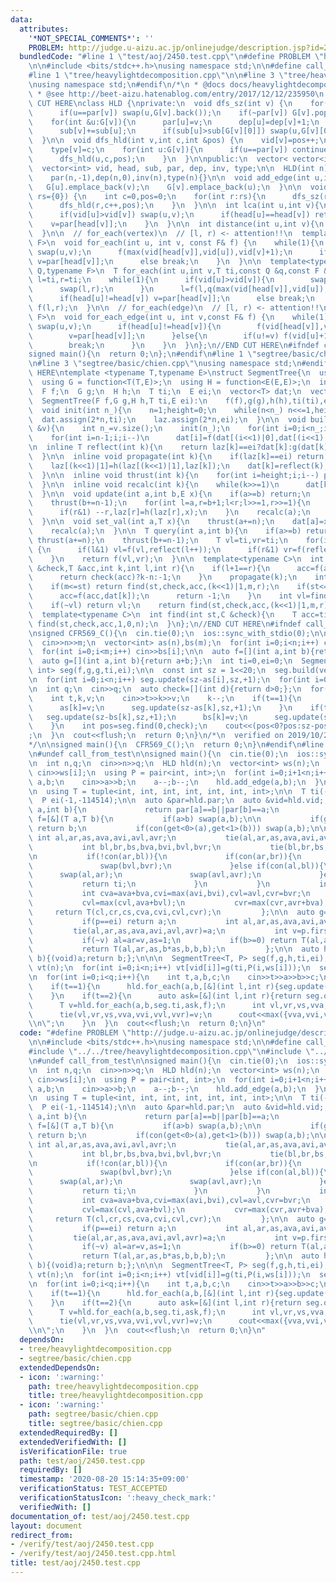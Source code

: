 ```yaml
---
data:
  attributes:
    '*NOT_SPECIAL_COMMENTS*': ''
    PROBLEM: http://judge.u-aizu.ac.jp/onlinejudge/description.jsp?id=2450
  bundledCode: "#line 1 \"test/aoj/2450.test.cpp\"\n#define PROBLEM \"http://judge.u-aizu.ac.jp/onlinejudge/description.jsp?id=2450\"\
    \n\n#include <bits/stdc++.h>\nusing namespace std;\n\n#define call_from_test\n\
    #line 1 \"tree/heavylightdecomposition.cpp\"\n\n#line 3 \"tree/heavylightdecomposition.cpp\"\
    \nusing namespace std;\n#endif\n/*\n * @docs docs/heavylightdecomposition.md\n\
    \ * @see http://beet-aizu.hatenablog.com/entry/2017/12/12/235950\n */\n//BEGIN\
    \ CUT HERE\nclass HLD {\nprivate:\n  void dfs_sz(int v) {\n    for(int &u:G[v])\n\
    \      if(u==par[v]) swap(u,G[v].back());\n    if(~par[v]) G[v].pop_back();\n\n\
    \    for(int &u:G[v]){\n      par[u]=v;\n      dep[u]=dep[v]+1;\n      dfs_sz(u);\n\
    \      sub[v]+=sub[u];\n      if(sub[u]>sub[G[v][0]]) swap(u,G[v][0]);\n    }\n\
    \  }\n\n  void dfs_hld(int v,int c,int &pos) {\n    vid[v]=pos++;\n    inv[vid[v]]=v;\n\
    \    type[v]=c;\n    for(int u:G[v]){\n      if(u==par[v]) continue;\n      head[u]=(u==G[v][0]?head[v]:u);\n\
    \      dfs_hld(u,c,pos);\n    }\n  }\n\npublic:\n  vector< vector<int> > G;\n\
    \  vector<int> vid, head, sub, par, dep, inv, type;\n\n  HLD(int n):\n    G(n),vid(n,-1),head(n),sub(n,1),\n\
    \    par(n,-1),dep(n,0),inv(n),type(n){}\n\n  void add_edge(int u,int v) {\n \
    \   G[u].emplace_back(v);\n    G[v].emplace_back(u);\n  }\n\n  void build(vector<int>\
    \ rs={0}) {\n    int c=0,pos=0;\n    for(int r:rs){\n      dfs_sz(r);\n      head[r]=r;\n\
    \      dfs_hld(r,c++,pos);\n    }\n  }\n\n  int lca(int u,int v){\n    while(1){\n\
    \      if(vid[u]>vid[v]) swap(u,v);\n      if(head[u]==head[v]) return u;\n  \
    \    v=par[head[v]];\n    }\n  }\n\n  int distance(int u,int v){\n    return dep[u]+dep[v]-2*dep[lca(u,v)];\n\
    \  }\n\n  // for_each(vertex)\n  // [l, r) <- attention!!\n  template<typename\
    \ F>\n  void for_each(int u, int v, const F& f) {\n    while(1){\n      if(vid[u]>vid[v])\
    \ swap(u,v);\n      f(max(vid[head[v]],vid[u]),vid[v]+1);\n      if(head[u]!=head[v])\
    \ v=par[head[v]];\n      else break;\n    }\n  }\n\n  template<typename T,typename\
    \ Q,typename F>\n  T for_each(int u,int v,T ti,const Q &q,const F &f){\n    T\
    \ l=ti,r=ti;\n    while(1){\n      if(vid[u]>vid[v]){\n        swap(u,v);\n  \
    \      swap(l,r);\n      }\n      l=f(l,q(max(vid[head[v]],vid[u]),vid[v]+1));\n\
    \      if(head[u]!=head[v]) v=par[head[v]];\n      else break;\n    }\n    return\
    \ f(l,r);\n  }\n\n  // for_each(edge)\n  // [l, r) <- attention!!\n  template<typename\
    \ F>\n  void for_each_edge(int u, int v,const F& f) {\n    while(1){\n      if(vid[u]>vid[v])\
    \ swap(u,v);\n      if(head[u]!=head[v]){\n        f(vid[head[v]],vid[v]+1);\n\
    \        v=par[head[v]];\n      }else{\n        if(u!=v) f(vid[u]+1,vid[v]+1);\n\
    \        break;\n      }\n    }\n  }\n};\n//END CUT HERE\n#ifndef call_from_test\n\
    signed main(){\n  return 0;\n};\n#endif\n#line 1 \"segtree/basic/chien.cpp\"\n\
    \n#line 3 \"segtree/basic/chien.cpp\"\nusing namespace std;\n#endif\n//BEGIN CUT\
    \ HERE\ntemplate <typename T,typename E>\nstruct SegmentTree{\n  using F = function<T(T,T)>;\n\
    \  using G = function<T(T,E)>;\n  using H = function<E(E,E)>;\n  int n,height;\n\
    \  F f;\n  G g;\n  H h;\n  T ti;\n  E ei;\n  vector<T> dat;\n  vector<E> laz;\n\
    \  SegmentTree(F f,G g,H h,T ti,E ei):\n    f(f),g(g),h(h),ti(ti),ei(ei){}\n\n\
    \  void init(int n_){\n    n=1;height=0;\n    while(n<n_) n<<=1,height++;\n  \
    \  dat.assign(2*n,ti);\n    laz.assign(2*n,ei);\n  }\n\n  void build(const vector<T>\
    \ &v){\n    int n_=v.size();\n    init(n_);\n    for(int i=0;i<n_;i++) dat[n+i]=v[i];\n\
    \    for(int i=n-1;i;i--)\n      dat[i]=f(dat[(i<<1)|0],dat[(i<<1)|1]);\n  }\n\
    \n  inline T reflect(int k){\n    return laz[k]==ei?dat[k]:g(dat[k],laz[k]);\n\
    \  }\n\n  inline void propagate(int k){\n    if(laz[k]==ei) return;\n    laz[(k<<1)|0]=h(laz[(k<<1)|0],laz[k]);\n\
    \    laz[(k<<1)|1]=h(laz[(k<<1)|1],laz[k]);\n    dat[k]=reflect(k);\n    laz[k]=ei;\n\
    \  }\n\n  inline void thrust(int k){\n    for(int i=height;i;i--) propagate(k>>i);\n\
    \  }\n\n  inline void recalc(int k){\n    while(k>>=1)\n      dat[k]=f(reflect((k<<1)|0),reflect((k<<1)|1));\n\
    \  }\n\n  void update(int a,int b,E x){\n    if(a>=b) return;\n    thrust(a+=n);\n\
    \    thrust(b+=n-1);\n    for(int l=a,r=b+1;l<r;l>>=1,r>>=1){\n      if(l&1) laz[l]=h(laz[l],x),l++;\n\
    \      if(r&1) --r,laz[r]=h(laz[r],x);\n    }\n    recalc(a);\n    recalc(b);\n\
    \  }\n\n  void set_val(int a,T x){\n    thrust(a+=n);\n    dat[a]=x;laz[a]=ei;\n\
    \    recalc(a);\n  }\n\n  T query(int a,int b){\n    if(a>=b) return ti;\n   \
    \ thrust(a+=n);\n    thrust(b+=n-1);\n    T vl=ti,vr=ti;\n    for(int l=a,r=b+1;l<r;l>>=1,r>>=1)\
    \ {\n      if(l&1) vl=f(vl,reflect(l++));\n      if(r&1) vr=f(reflect(--r),vr);\n\
    \    }\n    return f(vl,vr);\n  }\n\n  template<typename C>\n  int find(int st,C\
    \ &check,T &acc,int k,int l,int r){\n    if(l+1==r){\n      acc=f(acc,reflect(k));\n\
    \      return check(acc)?k-n:-1;\n    }\n    propagate(k);\n    int m=(l+r)>>1;\n\
    \    if(m<=st) return find(st,check,acc,(k<<1)|1,m,r);\n    if(st<=l&&!check(f(acc,dat[k]))){\n\
    \      acc=f(acc,dat[k]);\n      return -1;\n    }\n    int vl=find(st,check,acc,(k<<1)|0,l,m);\n\
    \    if(~vl) return vl;\n    return find(st,check,acc,(k<<1)|1,m,r);\n  }\n\n\
    \  template<typename C>\n  int find(int st,C &check){\n    T acc=ti;\n    return\
    \ find(st,check,acc,1,0,n);\n  }\n};\n//END CUT HERE\n#ifndef call_from_test\n\
    \nsigned CFR569_C(){\n  cin.tie(0);\n  ios::sync_with_stdio(0);\n\n  int n,m;\n\
    \  cin>>n>>m;\n  vector<int> as(n),bs(m);\n  for(int i=0;i<n;i++) cin>>as[i];\n\
    \  for(int i=0;i<m;i++) cin>>bs[i];\n\n  auto f=[](int a,int b){return max(a,b);};\n\
    \  auto g=[](int a,int b){return a+b;};\n  int ti=0,ei=0;\n  SegmentTree<int,\
    \ int> seg(f,g,g,ti,ei);\n\n  const int sz = 1<<20;\n  seg.build(vector<int>(sz,0));\n\
    \n  for(int i=0;i<n;i++) seg.update(sz-as[i],sz,+1);\n  for(int i=0;i<m;i++) seg.update(sz-bs[i],sz,-1);\n\
    \n  int q;\n  cin>>q;\n  auto check=[](int d){return d>0;};\n  for(int i=0;i<q;i++){\n\
    \    int t,k,v;\n    cin>>t>>k>>v;\n    k--;\n    if(t==1){\n      seg.update(sz-as[k],sz,-1);\n\
    \      as[k]=v;\n      seg.update(sz-as[k],sz,+1);\n    }\n    if(t==2){\n   \
    \   seg.update(sz-bs[k],sz,+1);\n      bs[k]=v;\n      seg.update(sz-bs[k],sz,-1);\n\
    \    }\n    int pos=seg.find(0,check);\n    cout<<(pos<0?pos:sz-pos)<<\"\\n\"\
    ;\n  }\n  cout<<flush;\n  return 0;\n}\n/*\n  verified on 2019/10/28\n  https://codeforces.com/contest/1179/problem/C\n\
    */\n\nsigned main(){\n  CFR569_C();\n  return 0;\n}\n#endif\n#line 9 \"test/aoj/2450.test.cpp\"\
    \n#undef call_from_test\n\nsigned main(){\n  cin.tie(0);\n  ios::sync_with_stdio(0);\n\
    \n  int n,q;\n  cin>>n>>q;\n  HLD hld(n);\n  vector<int> ws(n);\n  for(int i=0;i<n;i++)\
    \ cin>>ws[i];\n  using P = pair<int, int>;\n  for(int i=0;i+1<n;i++){\n    int\
    \ a,b;\n    cin>>a>>b;\n    a--;b--;\n    hld.add_edge(a,b);\n  }\n  hld.build();\n\
    \n  using T = tuple<int, int, int, int, int, int, int>;\n\n  T ti(-1,-1,-1,-1,-1,-1,-1);\n\
    \  P ei(-1,-114514);\n\n  auto &par=hld.par;\n  auto &vid=hld.vid;;\n  auto con=[&](int\
    \ a,int b){\n             return par[a]==b||par[b]==a;\n           };\n\n  auto\
    \ f=[&](T a,T b){\n           if(a>b) swap(a,b);\n\n           if(get<0>(a)<0)\
    \ return b;\n           if(con(get<0>(a),get<1>(b))) swap(a,b);\n\n          \
    \ int al,ar,as,ava,avi,avl,avr;\n           tie(al,ar,as,ava,avi,avl,avr)=a;\n\
    \           int bl,br,bs,bva,bvi,bvl,bvr;\n           tie(bl,br,bs,bva,bvi,bvl,bvr)=b;\n\
    \n           if(!con(ar,bl)){\n             if(con(ar,br)){\n               swap(bl,br);\n\
    \               swap(bvl,bvr);\n             }else if(con(al,bl)){\n         \
    \      swap(al,ar);\n               swap(avl,avr);\n             }else{\n    \
    \           return ti;\n             }\n           }\n           int cl=al,cr=br,cs=as+bs;\n\
    \           int cva=ava+bva,cvi=max(avi,bvi),cvl=avl,cvr=bvr;\n           cvi=max(cvi,avr+bvl);\n\
    \           cvl=max(cvl,ava+bvl);\n           cvr=max(cvr,avr+bva);\n\n      \
    \     return T(cl,cr,cs,cva,cvi,cvl,cvr);\n         };\n\n  auto g=[&](T a,P p){\n\
    \           if(p==ei) return a;\n           int al,ar,as,ava,avi,avl,avr;\n  \
    \         tie(al,ar,as,ava,avi,avl,avr)=a;\n           int v=p.first,b=p.second;\n\
    \           if(~v) al=ar=v,as=1;\n           if(b>=0) return T(al,ar,as,b*as,b*as,b*as,b*as);\n\
    \           return T(al,ar,as,b*as,b,b,b);\n         };\n\n  auto h=[&](P a,P\
    \ b){(void)a;return b;};\n\n\n  SegmentTree<T, P> seg(f,g,h,ti,ei);\n\n  vector<T>\
    \ vt(n);\n  for(int i=0;i<n;i++) vt[vid[i]]=g(ti,P(i,ws[i]));\n  seg.build(vt);\n\
    \n  for(int i=0;i<q;i++){\n    int t,a,b,c;\n    cin>>t>>a>>b>>c;\n    a--;b--;\n\
    \    if(t==1){\n      hld.for_each(a,b,[&](int l,int r){seg.update(l,r,P(-1,c));});\n\
    \    }\n    if(t==2){\n      auto ask=[&](int l,int r){return seg.query(l,r);};\n\
    \      T v=hld.for_each(a,b,seg.ti,ask,f);\n      int vl,vr,vs,vva,vvi,vvl,vvr;\n\
    \      tie(vl,vr,vs,vva,vvi,vvl,vvr)=v;\n      cout<<max({vva,vvi,vvl,vvr})<<\"\
    \\n\";\n    }\n  }\n  cout<<flush;\n  return 0;\n}\n"
  code: "#define PROBLEM \"http://judge.u-aizu.ac.jp/onlinejudge/description.jsp?id=2450\"\
    \n\n#include <bits/stdc++.h>\nusing namespace std;\n\n#define call_from_test\n\
    #include \"../../tree/heavylightdecomposition.cpp\"\n#include \"../../segtree/basic/chien.cpp\"\
    \n#undef call_from_test\n\nsigned main(){\n  cin.tie(0);\n  ios::sync_with_stdio(0);\n\
    \n  int n,q;\n  cin>>n>>q;\n  HLD hld(n);\n  vector<int> ws(n);\n  for(int i=0;i<n;i++)\
    \ cin>>ws[i];\n  using P = pair<int, int>;\n  for(int i=0;i+1<n;i++){\n    int\
    \ a,b;\n    cin>>a>>b;\n    a--;b--;\n    hld.add_edge(a,b);\n  }\n  hld.build();\n\
    \n  using T = tuple<int, int, int, int, int, int, int>;\n\n  T ti(-1,-1,-1,-1,-1,-1,-1);\n\
    \  P ei(-1,-114514);\n\n  auto &par=hld.par;\n  auto &vid=hld.vid;;\n  auto con=[&](int\
    \ a,int b){\n             return par[a]==b||par[b]==a;\n           };\n\n  auto\
    \ f=[&](T a,T b){\n           if(a>b) swap(a,b);\n\n           if(get<0>(a)<0)\
    \ return b;\n           if(con(get<0>(a),get<1>(b))) swap(a,b);\n\n          \
    \ int al,ar,as,ava,avi,avl,avr;\n           tie(al,ar,as,ava,avi,avl,avr)=a;\n\
    \           int bl,br,bs,bva,bvi,bvl,bvr;\n           tie(bl,br,bs,bva,bvi,bvl,bvr)=b;\n\
    \n           if(!con(ar,bl)){\n             if(con(ar,br)){\n               swap(bl,br);\n\
    \               swap(bvl,bvr);\n             }else if(con(al,bl)){\n         \
    \      swap(al,ar);\n               swap(avl,avr);\n             }else{\n    \
    \           return ti;\n             }\n           }\n           int cl=al,cr=br,cs=as+bs;\n\
    \           int cva=ava+bva,cvi=max(avi,bvi),cvl=avl,cvr=bvr;\n           cvi=max(cvi,avr+bvl);\n\
    \           cvl=max(cvl,ava+bvl);\n           cvr=max(cvr,avr+bva);\n\n      \
    \     return T(cl,cr,cs,cva,cvi,cvl,cvr);\n         };\n\n  auto g=[&](T a,P p){\n\
    \           if(p==ei) return a;\n           int al,ar,as,ava,avi,avl,avr;\n  \
    \         tie(al,ar,as,ava,avi,avl,avr)=a;\n           int v=p.first,b=p.second;\n\
    \           if(~v) al=ar=v,as=1;\n           if(b>=0) return T(al,ar,as,b*as,b*as,b*as,b*as);\n\
    \           return T(al,ar,as,b*as,b,b,b);\n         };\n\n  auto h=[&](P a,P\
    \ b){(void)a;return b;};\n\n\n  SegmentTree<T, P> seg(f,g,h,ti,ei);\n\n  vector<T>\
    \ vt(n);\n  for(int i=0;i<n;i++) vt[vid[i]]=g(ti,P(i,ws[i]));\n  seg.build(vt);\n\
    \n  for(int i=0;i<q;i++){\n    int t,a,b,c;\n    cin>>t>>a>>b>>c;\n    a--;b--;\n\
    \    if(t==1){\n      hld.for_each(a,b,[&](int l,int r){seg.update(l,r,P(-1,c));});\n\
    \    }\n    if(t==2){\n      auto ask=[&](int l,int r){return seg.query(l,r);};\n\
    \      T v=hld.for_each(a,b,seg.ti,ask,f);\n      int vl,vr,vs,vva,vvi,vvl,vvr;\n\
    \      tie(vl,vr,vs,vva,vvi,vvl,vvr)=v;\n      cout<<max({vva,vvi,vvl,vvr})<<\"\
    \\n\";\n    }\n  }\n  cout<<flush;\n  return 0;\n}\n"
  dependsOn:
  - tree/heavylightdecomposition.cpp
  - segtree/basic/chien.cpp
  extendedDependsOn:
  - icon: ':warning:'
    path: tree/heavylightdecomposition.cpp
    title: tree/heavylightdecomposition.cpp
  - icon: ':warning:'
    path: segtree/basic/chien.cpp
    title: segtree/basic/chien.cpp
  extendedRequiredBy: []
  extendedVerifiedWith: []
  isVerificationFile: true
  path: test/aoj/2450.test.cpp
  requiredBy: []
  timestamp: '2020-08-20 15:14:35+09:00'
  verificationStatus: TEST_ACCEPTED
  verificationStatusIcon: ':heavy_check_mark:'
  verifiedWith: []
documentation_of: test/aoj/2450.test.cpp
layout: document
redirect_from:
- /verify/test/aoj/2450.test.cpp
- /verify/test/aoj/2450.test.cpp.html
title: test/aoj/2450.test.cpp
---
```

